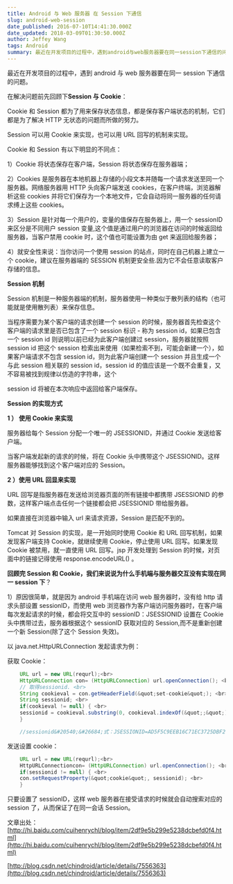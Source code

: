 ```yaml
---
title: Android 与 Web 服务器 在 Session 下通信
slug: android-web-session
date_published: 2016-07-10T14:41:30.000Z
date_updated: 2018-03-09T01:30:50.000Z
author: Jeffey Wang
tags: Android
summary: 最近在开发项目的过程中，遇到android与web服务器要在同一session下通信的问题。
---
```


最近在开发项目的过程中，遇到 android 与 web 服务器要在同一 session 下通信的问题。

在解决问题前先回顾下**Session 与 Cookie**：

Cookie 和 Session 都为了用来保存状态信息，都是保存客户端状态的机制，它们都是为了解决 HTTP 无状态的问题而所做的努力。

Session 可以用 Cookie 来实现，也可以用 URL 回写的机制来实现。

Cookie 和 Session 有以下明显的不同点：

1）Cookie 将状态保存在客户端，Session 将状态保存在服务器端；

2）Cookies 是服务器在本地机器上存储的小段文本并随每一个请求发送至同一个服务器。网络服务器用 HTTP 头向客户端发送 cookies，在客户终端，浏览器解析这些 cookies 并将它们保存为一个本地文件，它会自动将同一服务器的任何请求缚上这些 cookies。

3）Session 是针对每一个用户的，变量的值保存在服务器上，用一个 sessionID 来区分是不同用户 session 变量,这个值是通过用户的浏览器在访问的时候返回给服务器，当客户禁用 cookie 时，这个值也可能设置为由 get 来返回给服务器；

4）就安全性来说：当你访问一个使用 session 的站点，同时在自己机器上建立一个 cookie，建议在服务器端的 SESSION 机制更安全些.因为它不会任意读取客户存储的信息。

**Session 机制**

Session 机制是一种服务器端的机制，服务器使用一种类似于散列表的结构（也可能就是使用散列表）来保存信息。

当程序需要为某个客户端的请求创建一个 session 的时候，服务器首先检查这个客户端的请求里是否已包含了一个 session 标识 - 称为 session id，如果已包含一个 session id 则说明以前已经为此客户端创建过 session，服务器就按照 session id 把这个 session 检索出来使用（如果检索不到，可能会新建一个），如果客户端请求不包含 session id，则为此客户端创建一个 session 并且生成一个与此 session 相关联的 session id，session id 的值应该是一个既不会重复，又不容易被找到规律以仿造的字符串，这个

session id 将被在本次响应中返回给客户端保存。

**Session 的实现方式**

**1 ） 使用 Cookie 来实现**

服务器给每个 Session 分配一个唯一的 JSESSIONID，并通过 Cookie 发送给客户端。

当客户端发起新的请求的时候，将在 Cookie 头中携带这个 JSESSIONID。这样服务器能够找到这个客户端对应的 Session。

**2 ）使用 URL 回显来实现**

URL 回写是指服务器在发送给浏览器页面的所有链接中都携带 JSESSIONID 的参数，这样客户端点击任何一个链接都会把 JSESSIONID 带给服务器。

如果直接在浏览器中输入 url 来请求资源，Session 是匹配不到的。

Tomcat 对 Session 的实现，是一开始同时使用 Cookie 和 URL 回写机制，如果发现客户端支持 Cookie，就继续使用 Cookie，停止使用 URL 回写。如果发现 Cookie 被禁用，就一直使用 URL 回写。jsp 开发处理到 Session 的时候，对页面中的链接记得使用 response.encodeURL() 。

**回顾完 Session 和 Cookie，我们来说说为什么手机端与服务器交互没有实现在同一 session 下**？

1）原因很简单，就是因为 android 手机端在访问 web 服务器时，没有给 http 请求头部设置 sessionID，而使用 web 浏览器作为客户端访问服务器时，在客户端每次发起请求的时候，都会将交互中的 sessionID：JSESSIONID 设置在 Cookie 头中携带过去，服务器根据这个 sessionID 获取对应的 Session,而不是重新创建一个新 Session(除了这个 Session 失效)。

以 java.net.HttpURLConnection 发起请求为例：

获取 Cookie：

```java
    URL url = new URL(requrl);<br>
    HttpURLConnection con= (HttpURLConnection) url.openConnection(); <br>
    // 取得sessionid. <br>
    String cookieval = con.getHeaderField(&quot;set-cookie&quot;); <br>
    String sessionid; <br>
    if(cookieval != null) { <br>
    sessionid = cookieval.substring(0, cookieval.indexOf(&quot;;&quot;)); <br>
    }

    //sessionid&#20540;&#26684;式：JSESSIONID=AD5F5C9EEB16C71EC3725DBF209F6178，是键&#20540;对，不是单指&#20540;
```

发送设置 cookie：

```java
    URL url = new URL(requrl);<br>
    HttpURLConnectioncon= (HttpURLConnection) url.openConnection(); <br>
    if(sessionid != null) { <br>
    con.setRequestProperty(&quot;cookie&quot;, sessionid); <br>
    }
```

只要设置了 sessionID，这样 web 服务器在接受请求的时候就会自动搜索对应的 session 了，从而保证了在同一会话 Session。

文章出处：
[http://hi.baidu.com/cuihenrychl/blog/item/2df9e5b299e5238dcbefd0f4.html](http://hi.baidu.com/cuihenrychl/blog/item/2df9e5b299e5238dcbefd0f4.html)

[http://blog.csdn.net/chindroid/article/details/7556363](http://blog.csdn.net/chindroid/article/details/7556363)
